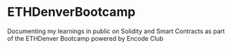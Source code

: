 # ETHDenverBootcamp
Documenting my learnings in public on Solidity and Smart Contracts as part of the ETHDenver Bootcamp powered by Encode Club
